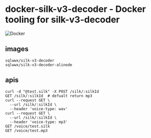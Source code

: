 # docker-silk-v3-decoder - Docker tooling for silk-v3-decoder
![Docker](https://github.com/sqlwwx/docker-silk-v3-decoder/workflows/Docker/badge.svg)

## images
```
sqlwwx/silk-v3-decoder
sqlwwx/silk-v3-decoder-alinode
```

## apis
```
curl -d "@test.silk" -X POST /silk/:silkId
GET /silk/:silkId  # defualt return mp3
curl --request GET \
  --url /silk/:silkId \
  --header 'voice-type: wav'
curl --request GET \
  --url /silk/:silkId \
  --header 'voice-type: mp3'
GET /voice/test.silk
GET /voice/test.mp3
```
